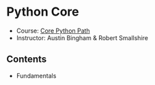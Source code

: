 # Python Core
- Course: [Core Python Path](https://app.pluralsight.com/paths/skill/core-python)
- Instructor: Austin Bingham & Robert Smallshire

## Contents
- Fundamentals